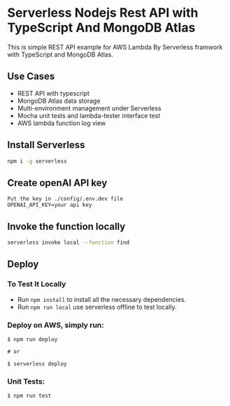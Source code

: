 # Serverless Nodejs Rest API with TypeScript And MongoDB Atlas

This is simple REST API example for AWS Lambda By Serverless framwork with TypeScript and MongoDB Atlas.

## Use Cases

* REST API with typescript
* MongoDB Atlas data storage
* Multi-environment management under Serverless
* Mocha unit tests and lambda-tester interface test
* AWS lambda function log view

## Install Serverless
```bash
npm i -g serverless
```
## Create openAI API key

```
Put the key in ./config/.env.dev file
OPENAI_API_KEY=your api key
```

## Invoke the function locally

```bash
serverless invoke local --function find
```

## Deploy

### To Test It Locally

* Run ```npm install``` to install all the necessary dependencies.
* Run ```npm run local``` use serverless offline to test locally. 

### Deploy on AWS, simply run:

```
$ npm run deploy

# or

$ serverless deploy
```

### Unit Tests:

```
$ npm run test

```